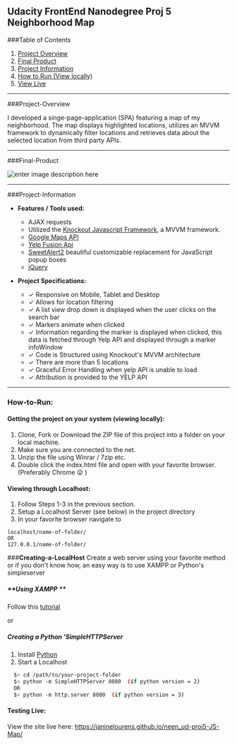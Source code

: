**Udacity FrontEnd Nanodegree Proj 5**
Neighborhood Map
---

###Table of Contents
1. [Project Overview](#project-overview)
2. [Final Product](#final-product)
3. [Project Information](#project-information)
7. [How to Run (View locally)](#how-to-run)
9. [View Live](https://janinelourens.github.io/neen_ud-proj5-JS-Map/)

---

###Project-Overview

I developed a singe-page-application (SPA) featuring a map of my neighborhood. The map displays highlighted locations, utilizes an MVVM framework to dynamically filter locations and retrieves data about the selected location from third party APIs.

---
###Final-Product

![enter image description here](https://www.dropbox.com/s/of8u5xwsp6pbweu/neighborhoodsm.png?raw=1)

---

###Project-Information

- **Features / Tools used:**
  -  AJAX requests
  -  Utilized the [Knockout Javascript Framework](http://knockoutjs.com/), a MVVM framework.
  -  [Google Maps API](https://developers.google.com/maps/)
  -  [Yelp Fusion Api](https://www.yelp.com/developers)
  -  [SweetAlert2](https://limonte.github.io/sweetalert2/) beautiful customizable replacement for JavaScript popup boxes
  -  [jQuery](https://jquery.com/)

- **Project Specifications:**
  -   ✓ Responsive on Mobile, Tablet and Desktop
  -  ✓ Allows for location filtering
  -  ✓ A list view drop down is displayed when the user clicks on the search bar
  - ✓ Markers animate when clicked
  - ✓ Information regarding the marker is displayed when clicked, this data is fetched through Yelp API and displayed through a marker infoWindow
  - ✓ Code is Structured using Knockout's MVVM architecture
  - ✓ There are more than 5 locations
  -  ✓ Graceful Error Handling when yelp API is unable to load
  - ✓ Attribution is provided  to the YELP API

---

### How-to-Run:

#### **Getting the project on your system (viewing locally):**

1. Clone, Fork or Download the ZIP file of this project into a folder on your local machine.
2. Make sure you are connected to the net.
3. Unzip the file using Winrar / 7zip etc.
4. Double click the index.html file and open with your favorite browser. (Preferably Chrome :stuck_out_tongue: )

#### **Viewing through Localhost:**
1. Follow Steps 1-3 in the previous section.
2. Setup a Localhost Server (see below) in the project directory
3. In your favorite browser navigate to

```
localhost/name-of-folder/
OR
127.0.0.1/name-of-folder/
```


###**Creating-a-LocalHost**
Create a web server using your favorite method or if you don't know how, an easy way is to use XAMPP or Python's simpleserver

##### **Using XAMPP **
Follow this [tutorial](https://blog.udemy.com/xampp-tutorial/)

or

##### **Creating a Python 'SimpleHTTPServer**
1. Install [Python](https://www.python.org/downloads/)
2. Start a Localhost
```bash
  $> cd /path/to/your-project-folder
  $> python -m SimpleHTTPServer 8080  (if python version = 2)
  OR
  $> python -m http.server 8080  (if python version = 3)
```


#### **Testing Live:**
View the site live here: https://janinelourens.github.io/neen_ud-proj5-JS-Map/


